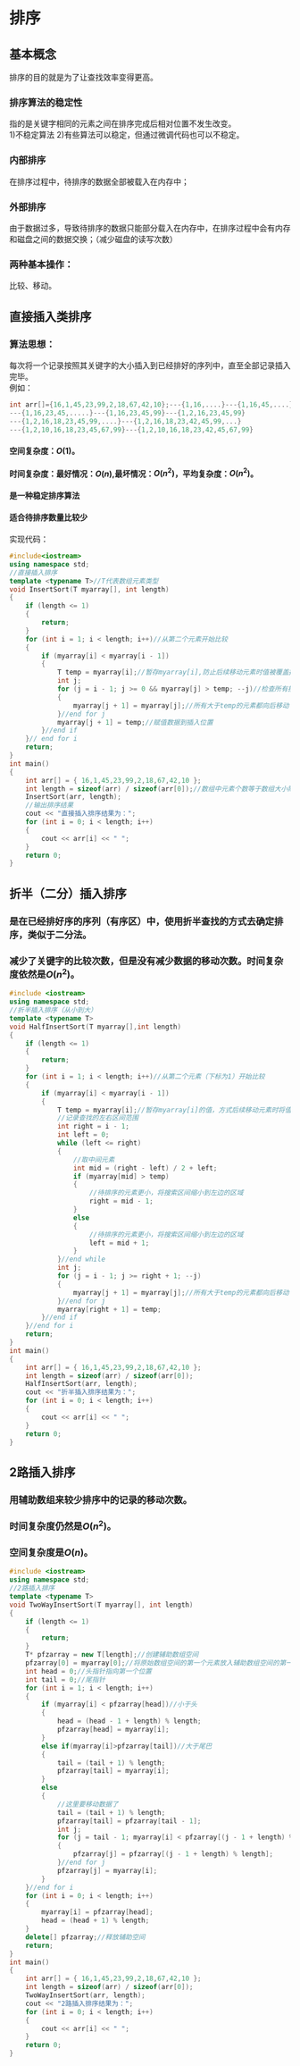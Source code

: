 # 排序
## 基本概念
排序的目的就是为了让查找效率变得更高。
### 排序算法的稳定性
指的是关键字相同的元素之间在排序完成后相对位置不发生改变。  
1)不稳定算法
2)有些算法可以稳定，但通过微调代码也可以不稳定。
### 内部排序
在排序过程中，待排序的数据全部被载入在内存中；
### 外部排序
由于数据过多，导致待排序的数据只能部分载入在内存中，在排序过程中会有内存和磁盘之间的数据交换；（减少磁盘的读写次数）
### 两种基本操作：
比较、移动。
## 直接插入类排序
### 算法思想：
每次将一个记录按照其关键字的大小插入到已经排好的序列中，直至全部记录插入完毕。  
例如：
``` cpp
int arr[]={16,1,45,23,99,2,18,67,42,10};---{1,16,....}---{1,16,45,....}
---{1,16,23,45,.....}---{1,16,23,45,99}---{1,2,16,23,45,99}
---{1,2,16,18,23,45,99,....}---{1,2,16,18,23,42,45,99,...}
---{1,2,10,16,18,23,45,67,99}---{1,2,10,16,18,23,42,45,67,99}
```
#### 空间复杂度：$O(1)$。
#### 时间复杂度：最好情况：$O(n)$,最坏情况：$O(n^2)$，平均复杂度：$O(n^2)$。
#### 是一种稳定排序算法
#### 适合待排序数量比较少
实现代码：
``` cpp
#include<iostream>
using namespace std;
//直接插入排序
template <typename T>//T代表数组元素类型
void InsertSort(T myarray[], int length)
{
	if (length <= 1)
	{
		return;
	}
	for (int i = 1; i < length; i++)//从第二个元素开始比较
	{
		if (myarray[i] < myarray[i - 1])
		{
			T temp = myarray[i];//暂存myarray[i],防止后续移动元素时值被覆盖掉
			int j;
			for (j = i - 1; j >= 0 && myarray[j] > temp; --j)//检查所有排好序的元素
			{
				myarray[j + 1] = myarray[j];//所有大于temp的元素都向后移动
			}//end for j
			myarray[j + 1] = temp;//赋值数据到插入位置
		}//end if
	}// end for i
	return;
}
int main()
{
	int arr[] = { 16,1,45,23,99,2,18,67,42,10 };
	int length = sizeof(arr) / sizeof(arr[0]);//数组中元素个数等于数组大小除以单个元素大小
	InsertSort(arr, length);
	//输出排序结果
	cout << "直接插入排序结果为：";
	for (int i = 0; i < length; i++)
	{
		cout << arr[i] << " ";
	}
	return 0;
}
```
## 折半（二分）插入排序
### 是在已经排好序的序列（有序区）中，使用折半查找的方式去确定排序，类似于二分法。
### 减少了关键字的比较次数，但是没有减少数据的移动次数。时间复杂度依然是$O(n^2)$。
``` cpp
#include <iostream>
using namespace std;
//折半插入排序（从小到大）
template <typename T>
void HalfInsertSort(T myarray[],int length)
{
	if (length <= 1)
	{
		return;
	}
	for (int i = 1; i < length; i++)//从第二个元素（下标为1）开始比较
	{
		if (myarray[i] < myarray[i - 1])
		{
			T temp = myarray[i];//暂存myarray[i]的值，方式后续移动元素时将值覆盖
			//记录查找的左右区间范围
			int right = i - 1;
			int left = 0;
			while (left <= right)
			{
				//取中间元素
				int mid = (right - left) / 2 + left;
				if (myarray[mid] > temp)
				{
					//待排序的元素更小，将搜索区间缩小到左边的区域
					right = mid - 1;
				}
				else
				{
					//待排序的元素更小，将搜索区间缩小到左边的区域
					left = mid + 1;
				}
		    }//end while
			int j;
			for (j = i - 1; j >= right + 1; --j)
			{
				myarray[j + 1] = myarray[j];//所有大于temp的元素都向后移动
			}//end for j
			myarray[right + 1] = temp;
		}//end if
	}//end for i
	return;
}
int main()
{
	int arr[] = { 16,1,45,23,99,2,18,67,42,10 };
	int length = sizeof(arr) / sizeof(arr[0]);
	HalfInsertSort(arr, length);
	cout << "折半插入排序结果为：";
	for (int i = 0; i < length; i++)
	{
		cout << arr[i] << " ";
	}
	return 0;
}
```
## 2路插入排序
### 用辅助数组来较少排序中的记录的移动次数。
### 时间复杂度仍然是$O(n^2)$。
### 空间复杂度是$O(n)$。
``` cpp
#include <iostream>
using namespace std;
//2路插入排序
template <typename T>
void TwoWayInsertSort(T myarray[], int length)
{
	if (length <= 1)
	{
		return;
	}
	T* pfzarray = new T[length];//创建辅助数组空间
	pfzarray[0] = myarray[0];//将原始数组空间的第一个元素放入辅助数组空间的第一个位置
	int head = 0;//头指针指向第一个位置
	int tail = 0;//尾指针
	for (int i = 1; i < length; i++)
	{
		if (myarray[i] < pfzarray[head])//小于头
		{
			head = (head - 1 + length) % length;
			pfzarray[head] = myarray[i];
		}
		else if(myarray[i]>pfzarray[tail])//大于尾巴
		{
			tail = (tail + 1) % length;
			pfzarray[tail] = myarray[i];
		}
		else
		{
			//这里要移动数据了
			tail = (tail + 1) % length;
			pfzarray[tail] = pfzarray[tail - 1];
			int j;
			for (j = tail - 1; myarray[i] < pfzarray[(j - 1 + length) % length]; j = (j - 1 + length) % length)
			{
				pfzarray[j] = pfzarray[(j - 1 + length) % length];
			}//end for j
			pfzarray[j] = myarray[i];
		}
	}//end for i
	for (int i = 0; i < length; i++)
	{
		myarray[i] = pfzarray[head];
		head = (head + 1) % length;
	}
	delete[] pfzarray;//释放辅助空间
	return;
}
int main()
{
	int arr[] = { 16,1,45,23,99,2,18,67,42,10 };
	int length = sizeof(arr) / sizeof(arr[0]);
	TwoWayInsertSort(arr, length);
	cout << "2路插入排序结果为：";
	for (int i = 0; i < length; i++)
	{
		cout << arr[i] << " ";
	}
	return 0;
}
```